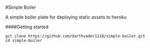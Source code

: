 #Simple Boiler

A simple boiler plate for deploying static assets to heroku

####Getting started

```shell
git clone https://github.com/darthvader1118/simple-boiler.git
cd simple-boiler
```
